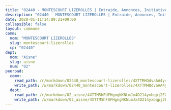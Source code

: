 ```yaml
---
title: "02440 - MONTESCOURT LIZEROLLES | Entraide, Annonces, Initiatives"
description: "02440 - MONTESCOURT LIZEROLLES | Entraide, Annonces, Initiatives"
date: 2020-01-11T14:09:21+09:00
collapsible: false
layout: commune
comm:
  nom: "MONTESCOURT LIZEROLLES"
  slug: montescourt-lizerolles
  cp: "02440"
dept:
  nom: "Aisne"
  slug: aisne
  num: "02"
peerpad:
  comm:
    read_path: /r/markdown/02440_montescourt-lizerolles/4XTTMHQdvaAA4y4CKhXc2hCVrdgQ2PorEeJJcsPVDqWErPyuZ
    write_path: /w/markdown/02440_montescourt-lizerolles/4XTTMHQdvaAA4y4CKhXc2hCVrdgQ2PorEeJJcsPVDqWErPyuZ-K3TgUKUoyAN2zNW3syPtozbw8a3zp7bRhJ8rSmKvnkPQycgXYKTUdP7Bbcq7LjoxwQgp7XownRTnSf5RUa1BhZK7Dv9cVs9QgZfNa62YH1MPp1aKDupFPpbPLscekaAEn96csuHR
  dept:
    read_path: /r/markdown/02_aisne/4XTTM5hFUFHgngNKNLmJx4D214yxbqpj2EXK5CBjZ5LZF3zAf
    write_path: /w/markdown/02_aisne/4XTTM5hFUFHgngNKNLmJx4D214yxbqpj2EXK5CBjZ5LZF3zAf-K3TgUfAP6D753WPagZBnpcFgyCUpnZXNhrQsKU6J8qon6wxmFCHD5kB3GMzCYyJmAGHN58p9qgKDhnEgSAuHEK3wjVXSJoUkHyn6Vb7T2aNZ2y6ez5BMkQCEQxoUkfyK9J3TXU3M
---
```


